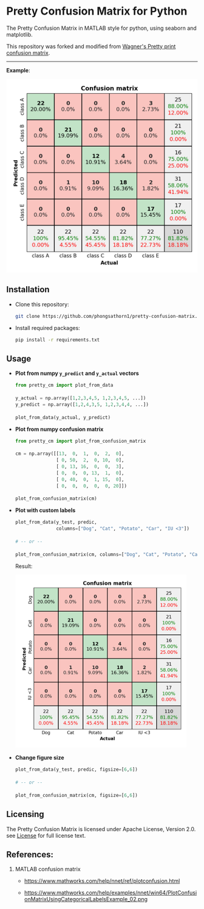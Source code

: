 # Pretty Confusion Matrix for Python
The Pretty Confusion Matrix in MATLAB style for python, using seaborn and matplotlib.

This repository was forked and modified from [Wagner's Pretty print confusion matrix](https://github.com/wcipriano/pretty-print-confusion-matrix).

---
**Example**:

<img src="Screenshots/conf_matrix_default.png" width="650" alt="Example of Pretty Confusion Matrix">

## Installation
- Clone this repository:
   ```bash
   git clone https://github.com/phongsathorn1/pretty-confusion-matrix.git
   ```
- Install required packages:
   ```bash
   pip install -r requirements.txt
   ```

## Usage

- **Plot from numpy `y_predict` and `y_actual` vectors**
   ```python
   from pretty_cm import plot_from_data

   y_actual = np.array([1,2,3,4,5, 1,2,3,4,5, ...])
   y_predict = np.array([1,2,4,3,5, 1,2,3,4,4, ...])

   plot_from_data(y_actual, y_predict)
   ```

- **Plot from numpy confusion matrix**
   ```python
   from pretty_cm import plot_from_confusion_matrix

   cm = np.array([[13,  0,  1,  0,  2,  0],
                  [ 0, 50,  2,  0, 10,  0],
                  [ 0, 13, 16,  0,  0,  3],
                  [ 0,  0,  0, 13,  1,  0],
                  [ 0, 40,  0,  1, 15,  0],
                  [ 0,  0,  0,  0,  0, 20]])

   plot_from_confusion_matrix(cm)
   ```

- **Plot with custom labels**
   ```python
   plot_from_data(y_test, predic, 
                  columns=["Dog", "Cat", "Potato", "Car", "IU <3"])

   # -- or --

   plot_from_confusion_matrix(cm, columns=["Dog", "Cat", "Potato", "Car", "IU <3"])
   ```

   Result:

   <img src="Screenshots/conf_matrix_custom_labels.png" width="450" alt="Example of Pretty Confusion Matrix">

- **Change figure size**
   ```python
   plot_from_data(y_test, predic, figsize=[6,6])

   # -- or --

   plot_from_confusion_matrix(cm, figsize=[6,6])
   ```

## Licensing
The Pretty Confusion Matrix is licensed under Apache License, Version 2.0. see [License](LICENSE) for full license text.

## References:
1. MATLAB confusion matrix

   - https://www.mathworks.com/help/nnet/ref/plotconfusion.html
   
   - https://www.mathworks.com/help/examples/nnet/win64/PlotConfusionMatrixUsingCategoricalLabelsExample_02.png
